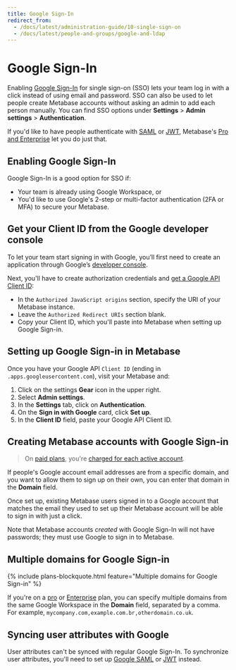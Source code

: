 ```yaml
---
title: Google Sign-In
redirect_from:
  - /docs/latest/administration-guide/10-single-sign-on
  - /docs/latest/people-and-groups/google-and-ldap
---
```


# Google Sign-In

Enabling [Google Sign-In](https://developers.google.com/identity/sign-in/web/sign-in) for single sign-on (SSO) lets your team log in with a click instead of using email and password. SSO can also be used to let people create Metabase accounts without asking an admin to add each person manually. You can find SSO options under **Settings** > **Admin settings** > **Authentication**.

If you'd like to have people authenticate with [SAML][saml-docs] or [JWT][jwt-docs], Metabase's [Pro and Enterprise](https://www.metabase.com/pricing/) let you do just that.

## Enabling Google Sign-In

Google Sign-In is a good option for SSO if:

- Your team is already using Google Workspace, or
- You'd like to use Google's 2-step or multi-factor authentication (2FA or MFA) to secure your Metabase.

## Get your Client ID from the Google developer console

To let your team start signing in with Google, you’ll first need to create an application through Google’s [developer console](https://console.developers.google.com/projectselector2/apis/library).

Next, you'll have to create authorization credentials and [get a Google API Client ID](https://developers.google.com/identity/gsi/web/guides/get-google-api-clientid):

- In the `Authorized JavaScript origins` section, specify the URI of your Metabase instance.
- Leave the `Authorized Redirect URIs` section blank.
- Copy your Client ID, which you'll paste into Metabase when setting up Google Sign-in.

## Setting up Google Sign-in in Metabase

Once you have your Google API `Client ID` (ending in `.apps.googleusercontent.com`), visit your Metabase and:

1. Click on the settings **Gear** icon in the upper right.
2. Select **Admin settings**.
3. In the **Settings** tab, click on **Authentication**.
4. On the **Sign in with Google** card, click **Set up**.
5. In the **Client ID** field, paste your Google API Client ID.

## Creating Metabase accounts with Google Sign-in

> On [paid plans](https://www.metabase.com/pricing/), you're [charged for each active account](../cloud/how-billing-works.md#what-counts-as-a-user-account).

If people's Google account email addresses are from a specific domain, and you want to allow them to sign up on their own, you can enter that domain in the **Domain** field.

Once set up, existing Metabase users signed in to a Google account that matches the email they used to set up their Metabase account will be able to sign in with just a click.

Note that Metabase accounts _created_ with Google Sign-In will not have passwords; they must use Google to sign in to Metabase.

## Multiple domains for Google Sign-in

{% include plans-blockquote.html feature="Multiple domains for Google Sign-in" %}

If you're on a [pro](https://www.metabase.com/product/pro) or [Enterprise](https://www.metabase.com/product/enterprise) plan, you can specify multiple domains from the same Google Workspace in the **Domain** field, separated by a comma. For example, `mycompany.com,example.com.br,otherdomain.co.uk`.

## Syncing user attributes with Google

User attributes can't be synced with regular Google Sign-In. To synchronize user attributes, you'll need to set up [Google SAML][google-saml-docs] or [JWT][jwt-docs] instead.

[data-sandboxing-docs]: ../permissions/data-sandboxes.md
[google-saml-docs]: ./saml-google.md
[jwt-docs]: ./authenticating-with-jwt.md
[saml-docs]: ./authenticating-with-saml.md
[user-attributes-docs]: ../permissions/data-sandboxes.md#choosing-user-attributes-for-data-sandboxes
[user-attributes-def]: https://www.metabase.com/glossary/attribute#user-attributes-in-metabase
